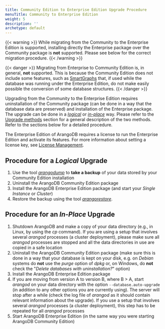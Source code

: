 ```yaml
---
title: Community Edition to Enterprise Edition Upgrade Procedure
menuTitle: Community to Enterprise Edition
weight: 5
description: ''
archetype: default
---
```

{{< warning >}}
While migrating from the Community to the Enterprise Edition is supported, 
installing directly the Enterprise package over the Community package is **not**
supported. Please see below for the correct migration procedure.
{{< /warning >}}

{{< danger >}}
Migrating from Enterprise to Community Edition is, in general, **not** supported. This
is because the Community Edition does not include some features, such as 
[SmartGraphs](../../graphs/smartgraphs/_index.md) that, if used while the database
was running under the Enterprise Edition, do not make easily possible the
conversion of some database structures.
{{< /danger >}}

Upgrading from the Community to the Enterprise Edition requires uninstallation of
the Community package (can be done in a way that the database data are preserved)
and installation of the Enterprise package. The upgrade can be done in a
[_logical_](#procedure-for-a-logical-upgrade) or 
[_in-place_](#procedure-for-an-in-place-upgrade) way. Please refer to the
[Upgrade methods](_index.md#upgrade-methods) section for a general
description of the two methods. Refer to the sections below for a detailed
procedure.

The Enterprise Edition of ArangoDB requires a license to run the Enterprise Edition and activate its features.
For more information about setting a license key, see [License Management](../administration/license-management.md).

## Procedure for a *Logical* Upgrade

1. Use the tool [_arangodump_](../../components/tools/arangodump/_index.md) to **take a backup**
   of your data stored by your Community Edition installation
2. Uninstall the ArangoDB Community Edition package
3. Install the ArangoDB Enterprise Edition package
   (and start your _Single Instance_ or _Cluster_)
4. Restore the backup using the tool [_arangorestore_](../../components/tools/arangorestore/_index.md).

## Procedure for an *In-Place* Upgrade

1. Shutdown ArangoDB and make a copy of your data directory (e.g., in Linux, by
   using the _cp_ command). If you are using a setup that involves several _arangod_ processes
   (a cluster deployment), please make sure all _arangod_ processes
   are stopped and all the data directories in use are copied in a safe location 
2. Uninstall the ArangoDB Community Edition package (make sure this is done in a way that
   your database is kept on your disk, e.g. on _Debian_ systems do **not** use the
   _purge_ option of _dpkg_ or, on Windows, do **not** check the "_Delete databases with
   uninstallation?_" option)
3. Install the ArangoDB Enterprise Edition package
4. If you are moving from version A to version B, where B > A, start _arangod_ on
   your data directory with the option `--database.auto-upgrade` (in addition to
   any other options you are currently using). The server will stop after a while
   (check the log file of _arangod_ as it should contain relevant information about
   the upgrade). If you use a setup that involves several _arangod_ processes
   (a cluster deployment), this step has to be repeated for all _arangod_
   processes
5. Start ArangoDB Enterprise Edition
   (in the same way you were starting ArangoDB Community Edition)
